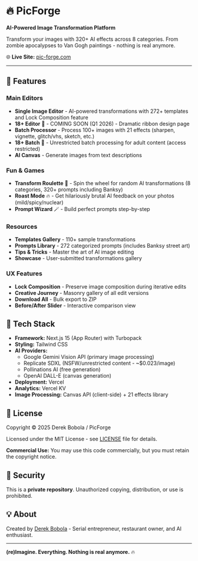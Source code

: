 # 🔥 PicForge

**AI-Powered Image Transformation Platform**

Transform your images with 320+ AI effects across 8 categories. From zombie apocalypses to Van Gogh paintings - nothing is real anymore.

🌐 **Live Site:** [pic-forge.com](https://pic-forge.com)

---

## 🎨 Features

### Main Editors
- **Single Image Editor** - AI-powered transformations with 272+ templates and Lock Composition feature
- **18+ Editor** 🔞 - COMING SOON (Q1 2026) - Dramatic ribbon design page
- **Batch Processor** - Process 100+ images with 21 effects (sharpen, vignette, glitch/vhs, sketch, etc.)
- **18+ Batch** 🔞 - Unrestricted batch processing for adult content (access restricted)
- **AI Canvas** - Generate images from text descriptions

### Fun & Games
- **Transform Roulette** 🎰 - Spin the wheel for random AI transformations (8 categories, 320+ prompts including Banksy)
- **Roast Mode** 🔥 - Get hilariously brutal AI feedback on your photos (mild/spicy/nuclear)
- **Prompt Wizard** 🪄 - Build perfect prompts step-by-step

### Resources
- **Templates Gallery** - 110+ sample transformations
- **Prompts Library** - 272 categorized prompts (includes Banksy street art)
- **Tips & Tricks** - Master the art of AI image editing
- **Showcase** - User-submitted transformations gallery

### UX Features
- **Lock Composition** - Preserve image composition during iterative edits
- **Creative Journey** - Masonry gallery of all edit versions
- **Download All** - Bulk export to ZIP
- **Before/After Slider** - Interactive comparison view

## 🚀 Tech Stack

- **Framework:** Next.js 15 (App Router) with Turbopack
- **Styling:** Tailwind CSS
- **AI Providers:**
  - Google Gemini Vision API (primary image processing)
  - Replicate SDXL (NSFW/unrestricted content - ~$0.023/image)
  - Pollinations AI (free generation)
  - OpenAI DALL-E (canvas generation)
- **Deployment:** Vercel
- **Analytics:** Vercel KV
- **Image Processing:** Canvas API (client-side) + 21 effects library

## 📜 License

Copyright © 2025 Derek Bobola / PicForge

Licensed under the MIT License - see [LICENSE](LICENSE) file for details.

**Commercial Use:** You may use this code commercially, but you must retain the copyright notice.

## 🔐 Security

This is a **private repository**. Unauthorized copying, distribution, or use is prohibited.

## 💡 About

Created by [Derek Bobola](https://github.com/7LayerLabs) - Serial entrepreneur, restaurant owner, and AI enthusiast.

---

**(re)Imagine. Everything. Nothing is real anymore.** 🔥
